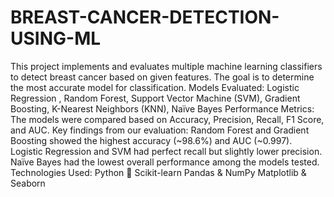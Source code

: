 # BREAST-CANCER-DETECTION-USING-ML
This project implements and evaluates multiple machine learning classifiers to detect breast cancer based on given features. The goal is to determine the most accurate model for classification.
Models Evaluated: Logistic Regression , Random Forest, Support Vector Machine (SVM), Gradient Boosting, K-Nearest Neighbors (KNN), Naïve Bayes
Performance Metrics:
The models were compared based on Accuracy, Precision, Recall, F1 Score, and AUC.
Key findings from our evaluation:
Random Forest and Gradient Boosting showed the highest accuracy (~98.6%) and AUC (~0.997).
Logistic Regression and SVM had perfect recall but slightly lower precision.
Naïve Bayes had the lowest overall performance among the models tested.
Technologies Used:
Python 🐍
Scikit-learn
Pandas & NumPy
Matplotlib & Seaborn
